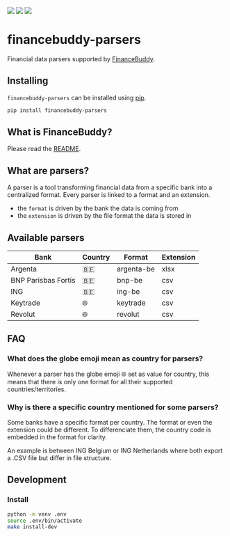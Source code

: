 ![](https://img.shields.io/badge/pypi-0.5.0-blue)
![](https://img.shields.io/badge/python-3.12-blue)
![](https://img.shields.io/badge/license-GPLv3.0-blue)

# financebuddy-parsers

Financial data parsers supported by [FinanceBuddy](https://github.com/cedricduriau/financebuddy).

## Installing

`financebuddy-parsers` can be installed using [pip](https://pypi.org/project/pip/).

```sh
pip install financebuddy-parsers
```

## What is FinanceBuddy?

Please read the [README](https://github.com/cedricduriau/financebuddy/blob/main/README.md).

## What are parsers?

A parser is a tool transforming financial data from a specific bank into a centralized format. Every parser is linked to a format and an extension.

- the `format` is driven by the bank the data is coming from
- the `extension` is driven by the file format the data is stored in

## Available parsers

| Bank                          | Country   | Format        | Extension  |
--------------------------------|-----------|---------------|------------|
| Argenta                       | 🇧🇪        | argenta-be    | xlsx       |
| BNP Parisbas Fortis           | 🇧🇪        | bnp-be        | csv        |
| ING                           | 🇧🇪        | ing-be        | csv        |
| Keytrade                      | 🌐        | keytrade      | csv        |
| Revolut                       | 🌐        | revolut       | csv        |

## FAQ

### What does the globe emoji mean as country for parsers?

Whenever a parser has the globe emoji 🌐 set as value for country, this means that there is only one format for all their supported countries/territories.

### Why is there a specific country mentioned for some parsers?

Some banks have a specific format per country. The format or even the extension could be different. To differenciate them, the country code is embedded in the format for clarity.

An example is between ING Belgium or ING Netherlands where both export a .CSV file but differ in file structure.

## Development

### Install
```sh
python -m venv .env
source .env/bin/activate
make install-dev
```
